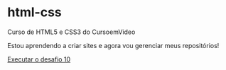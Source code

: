 # html-css
 Curso de HTML5 e CSS3 do CursoemVideo

 Estou aprendendo a criar sites e agora vou gerenciar meus repositórios!

 <a href="https://marcellemoura.github.io/html-css/exercicios-css/desafio10/android.html>"> Executar o desafio 10 </a>
